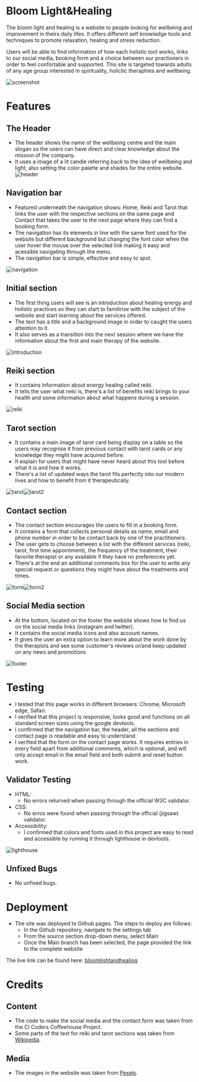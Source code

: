 # Bloom Light&Healing

The bloom light and healing is a website to people looking for wellbeing and improvement in theirs daily lifes.
It offers different self knowledge tools and techniques to promote relaxation, healing and stress reduction.

Users will be able to find information of how each holistic tool works, links to our social media, booking form and a choice between our practioners in order to feel confortable and supported. This site is targeted towards adults of any age group interested in spirituality, holictic theraphies and wellbeing.

![screenshot](/assets/images/BE4E12BC-C565-4A71-A9CC-28F81368F9F0.jpeg)

# Features

## The Header
- The header shows the name of the wellbeing centre and the main slogan so the users can have direct and clear knowledge about the mission of the company.
- It uses a image of a lit candle referring back to the idea of wellbeing and light, also setting the color palette and shades for the entire website.
![header](/assets/images/9FF8712C-8E27-4A5D-BFAA-F37E5804858F.jpeg)

## Navigation bar
- Featured underneath the navigation shows: Home, Reiki and Tarot that links the user with the respective sections on the same page and Contact that takes the user to the next page where they can find a booking form.
- The navigation has its elements in line with the same font used for the website but different background but changing the font color when the user hover the mouse over the selected link making it easy and acessible navigating through the menu.
- The navigation bar is simple, effective and easy to spot.

![navigation](/assets/images/AE9A9748-7518-4208-937E-B54C465A5958.jpeg)

## Initial section
- The first thing users will see is an introduction about healing energy and holistic practices so they can start to familirize with the subject of the website and start learning about the services offered.
- The text has a title and a background image in order to caught the users attention to it.
- It also serves as a transition into the next session where we have the information about the first and main therapy of the website.

![introduction](/assets/images/144C286D-A5F8-4329-8A68-BD3AFB06370B.jpeg)

## Reiki section
- It contains information about energy healing called reiki.
- It tells the user what reiki is, there's a list of benefits reiki brings to your health and some information about what happens during a session.

![reiki](/assets/images/F09DC4D3-0B98-465A-98B0-BB2A473422D7.jpeg)

## Tarot section
- It contains a main image of tarot card being display on a table so the users may recognise it from previous contact with tarot cards or any knowledge they might have acquired before.
- It explain for users that might have never heard about this tool before what it is and how it works.
- There's a list of updated ways the tarot fits perfectly into our modern lives and how to benefit from it therapeutically.

![tarot](/assets/images/71F5FB37-5D8D-4F88-8022-49EB50CB3AF4.jpeg)![tarot2](/assets/images/8E87D90F-C106-40D8-98C9-1383A56ED38B.jpeg)

## Contact section
- The contact section encourages the users to fill in a booking form.
- It contains a form that collects personal details as name, email and phone number in order to be contact back by one of the practitioners.
- The user gets to choose between a list with the different services (reiki, tarot, first time appointment), the frequency of the treatment, their favorite therapist or any available if they have no preferences yet.
- There's at the end an additional comments box for the user to write any special request or questions they might have about the treatments and times.

![form](/assets/images/B317D8EA-8D3E-4621-83C5-42CA9D8CD400.jpeg)![form2](/assets/images/185DECDB-2C82-448A-BAB0-194F76DF2739.jpeg)

## Social Media section
- At the bottom, located on the footer the website shows how to find us on the social media links (instagram and twitter).
- It contains the social media icons and also account names.
- It gives the user an extra option to learn more about the work done by the therapists and see some customer's reviews or/and keep updated on any news and promotions

![footer](/assets/images/48BD3938-ED1D-4655-AE5A-5C54541266D1.jpeg)

# Testing
- I tested that this page works in different browsers: Chrome, Microsoft edge, Safari.
- I verified that this project is responsive, looks good and functions on all standard screen sizes using the google devtools.
- I confirmed that the navigation bar, the header, all the sections and contact page is readable and easy to understand.
- I verified that the form on the contact page works. It requires entries in every field apart from additional comments, which is optional, and will only accept email in the email field and both submit and reset button work.

## Validator Testing
- HTML: 
  - No errors returned when passing through the official W3C validator.
- CSS: 
  - No erros were found when passing through the official (jigsaw) validator.
- Accessibility:
  - I confirmed that colors and fonts used in this project are easy to read and accessible by running it through lighthouse in devtools.

![lighthouse](/assets/images/87ACECD8-F210-4032-9B4C-8C6EEC4A96EB_1_201_a.jpeg)

## Unfixed Bugs
- No unfixed bugs.

# Deployment
- The site was deployed to Github pages. The steps to deploy are follows:
  - In the Github repository, navigate to the settings tab
  - From the source section drop-down menu, select Main
  - Once the Main branch has been selected, the page provided the link to the complete website

The live link can be found here: [bloomlightandhealing]()

# Credits

## Content
- The code to make the social media and the contact form was taken from the CI Coders Coffeehouse Project.
- Some parts of the text for reiki and tarot sections was taken from [Wikipedia](www.wikipedia.org).

## Media
- The images in the website was taken from [Pexels](https://www.pexels.com/).